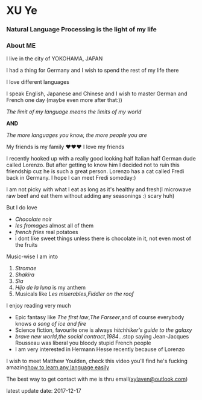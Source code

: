 # XU Ye

### Natural Language Processing is the light of my life

### About ME
I live in the city of YOKOHAMA, JAPAN

I had a thing for Germany and I wish to spend the rest of my life there

I love different languages

I speak English, Japanese and Chinese and I wish to master German and French one day (maybe even more after that:))

*The limit of my language means the limits of my world*

**AND**

*The more languages you know, the more people you are*

My friends is my family ❤️❤️❤️ I love my friends

I recently hooked up with a really good looking half ltalian half German dude called Lorenzo.
But after getting to know him I decided not to ruin this friendship cuz he is such a great person.
Lorenzo has a cat called Fredi back in Germany.
I hope I can meet Fredi someday:)

I am not picky with what I eat as long as it's healthy and fresh(I microwave raw beef and eat them without adding any seasonings :) scary huh)

But I do love
- *Chocolate* noir
- *les fromages* almost all of them
- *french fries* real potatoes
- i dont like sweet things unless there is chocolate in it, not even most of the fruits

Music-wise I am into
1. *Stromae*
2. *Shakira*
3. *Sia*
4. *Hijo de la luna* is my anthem
5. Musicals like *Les miserables*,*Fiddler on the roof*


I enjoy reading very much
- Epic fantasy like *The first law*,*The Farseer*,and of course everybody knows *a song of ice and fire*
- Science fiction, favourite one is always *hitchhiker's guide to the galaxy*
- *brave new world*,*the social contract*,*1984*...stop saying Jean-Jacques Rousseau was liberal you bloody stupid French people
- I am very interested in Hermann Hesse recently because of Lorenzo

I wish to meet Matthew Youlden, check this video you'll find he's fucking amazing[how to learn any language easily](https://www.youtube.com/watch?v=Yr_poW-KK1Q)

The best way to get contact with me is thru email(xylaven@outlook.com)

latest update date: 2017-12-17
